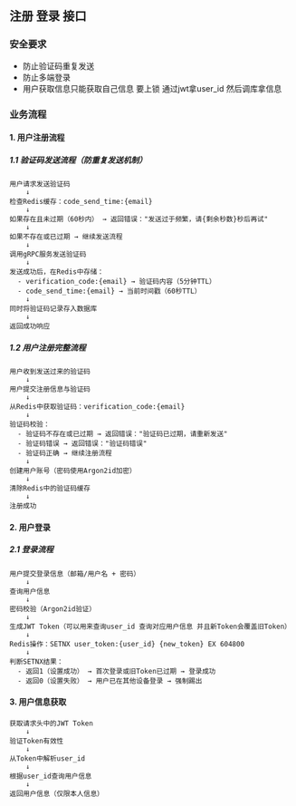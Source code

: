 ## 注册 登录 接口

### 安全要求
- 防止验证码重复发送
- 防止多端登录
- 用户获取信息只能获取自己信息 要上锁 通过jwt拿user_id 然后调库拿信息

### 业务流程

#### 1. 用户注册流程

##### 1.1 验证码发送流程（防重复发送机制）
```
用户请求发送验证码
    ↓
检查Redis缓存：code_send_time:{email}
    ↓
如果存在且未过期（60秒内） → 返回错误："发送过于频繁，请{剩余秒数}秒后再试"
    ↓
如果不存在或已过期 → 继续发送流程
    ↓
调用gRPC服务发送验证码
    ↓
发送成功后，在Redis中存储：
  - verification_code:{email} → 验证码内容（5分钟TTL）
  - code_send_time:{email} → 当前时间戳（60秒TTL）
    ↓
同时将验证码记录存入数据库
    ↓
返回成功响应
```

##### 1.2 用户注册完整流程
```
用户收到发送过来的验证码
    ↓
用户提交注册信息与验证码
    ↓
从Redis中获取验证码：verification_code:{email}
    ↓
验证码校验：
  - 验证码不存在或已过期 → 返回错误："验证码已过期，请重新发送"
  - 验证码错误 → 返回错误："验证码错误"
  - 验证码正确 → 继续注册流程
    ↓
创建用户账号（密码使用Argon2id加密）
    ↓
清除Redis中的验证码缓存
    ↓
注册成功
```

#### 2. 用户登录

##### 2.1 登录流程
```
用户提交登录信息（邮箱/用户名 + 密码）
    ↓
查询用户信息
    ↓
密码校验（Argon2id验证）
    ↓
生成JWT Token（可以用来查询user_id 查询对应用户信息 并且新Token会覆盖旧Token）
    ↓
Redis操作：SETNX user_token:{user_id} {new_token} EX 604800
    ↓
判断SETNX结果：
  - 返回1（设置成功） → 首次登录或旧Token已过期 → 登录成功
  - 返回0（设置失败） → 用户已在其他设备登录 → 强制踢出
```

#### 3. 用户信息获取
```
获取请求头中的JWT Token
    ↓
验证Token有效性
    ↓
从Token中解析user_id
    ↓
根据user_id查询用户信息
    ↓
返回用户信息（仅限本人信息）
```